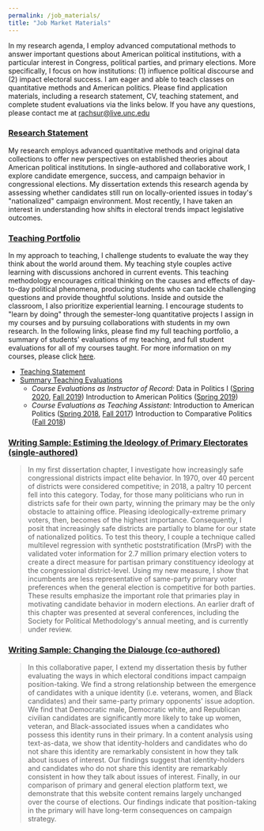 ```yaml
---
permalink: /job_materials/
title: "Job Market Materials"
---
```


In my research agenda, I employ advanced computational methods to answer important questions about American political institutions, with a particular interest in Congress, political parties, and primary elections. More specifically, I focus on how institutions: (1) influence political discourse and (2) impact electoral success. I am eager and able to teach classes on quantitative methods and American politics. 
Please find application materials, including a research statement, CV, teaching statement, and complete student evaluations via the links below. If you have any questions, please contact me at [rachsur@live.unc.edu](mailto:rachsur@live.unc.edu)

### [Research Statement](/files/porter_research_statement.pdf)
My research employs advanced quantitative methods and original data collections to offer new perspectives on established theories about American political institutions. In single-authored and collaborative work, I explore candidate emergence, success, and campaign behavior in congressional elections. My dissertation extends this research agenda by assessing whether candidates still run on locally-oriented issues in today's "nationalized" campaign environment. Most recently, I have taken an interest in understanding how shifts in electoral trends impact legislative outcomes.

### [Teaching Portfolio](/files/porter_teaching_portfolio.pdf)
In my approach to teaching, I challenge students to evaluate the way they think about the world around them. My teaching style couples active learning with discussions anchored in current events. This teaching methodology encourages critical thinking on the causes and effects of day-to-day political phenomena, producing students who can tackle challenging questions and provide thoughtful solutions. Inside and outside the classroom, I also prioritize experiential learning. I encourage students to "learn by doing" through the semester-long quantitative projects I assign in my courses and by pursuing collaborations with students in my own research. In the following links, please find my full teaching portfolio, a summary of students' evaluations of my teaching, and full student evaluations for all of my courses taught. For more information on my courses, please click [here](https://rachelporter.org/teaching/). 

- [Teaching Statement](/files/teaching_statement.pdf)
- [Summary Teaching Evaluations](/files/teaching_evaluation_summary.pdf)
    - *Course Evaluations as Instructor of Record:* Data in Politics I ([Spring 2020](/files/porter_281_SP20.pdf), [Fall 2019](/files/porter_281_FA19.pdf)) Introduction to American Politics ([Spring 2019](/files/porter_100_SP19.pdf))
    - *Course Evaluations as Teaching Assistant:* Introduction to American Politics ([Spring 2018](/files/porter_100_SP18.pdf), [Fall 2017](/files/porter_100_FA17.pdf)) Introduction to Comparative Politics ([Fall 2018](/files/porter_130_FA18.pdf))

### [Writing Sample: Estiming the Ideology of Primary Electorates (single-authored)](/files/estimating_ideology.pdf)

>In my first dissertation chapter, I investigate how increasingly safe congressional districts impact elite behavior. In 1970, over 40 percent of districts were considered competitive; in 2018, a paltry 10 percent fell into this category. Today, for those many politicians who run in districts safe for their own party, winning the primary may be the only obstacle to attaining office. Pleasing ideologically-extreme primary voters, then, becomes of the highest importance. Consequently, I posit that increasingly safe districts are partially to blame for our state of nationalized politics. To test this theory, I couple a technique called multilevel regression with synthetic poststratification (MrsP) with the validated voter information for 2.7 million primary election voters to create a direct measure for partisan primary constituency ideology at the congressional district-level. Using my new measure, I show that incumbents are less representative of same-party primary voter preferences when the general election is competitive for both parties. These results emphasize the important role that primaries play in motivating candidate behavior in modern elections. An earlier draft of this chapter was presented at several conferences, including the Society for Political Methodology's annual meeting, and is currently under review. 

### [Writing Sample: Changing the Dialouge (co-authored)](/files/changing_the_dialogue.pdf)

> In this collaborative paper, I extend my dissertation thesis by futher evaluating the ways in which electoral conditions impact campaign position-taking. We find a strong relationship between the emergence of candidates with a unique identity (i.e. veterans, women, and Black candidates) and their same-party primary opponents' issue adoption. We find that Democratic male, Democratic white, and Republican civilian candidates are significantly more likely to take up women, veteran, and Black-associated issues when a candidates who possess this identity runs in their primary. In a content analysis using text-as-data, we show that identity-holders and candidates who do not share this identity are remarkably consistent in how they talk about issues of interest. Our findings suggest that identity-holders and candidates who do not share this identity are remarkably consistent in how they talk about issues of interest. Finally, in our comparison of primary and general election platform text, we demonstrate that this website content remains largely unchanged over the course of elections. Our findings indicate that position-taking in the primary will have long-term consequences on campaign strategy. 


